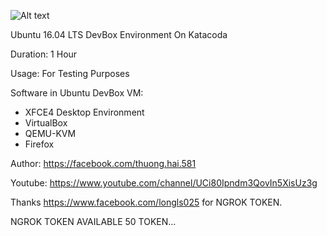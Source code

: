 ![Alt text](https://www.osboxes.org/wp-content/uploads/2018/04/ubuntu-server-desktop-post.png "Screenshot")

Ubuntu 16.04 LTS DevBox Environment On Katacoda

Duration: 1 Hour

Usage: For Testing Purposes

Software in Ubuntu DevBox VM:
 - XFCE4 Desktop Environment
 - VirtualBox
 - QEMU-KVM
 - Firefox

Author: https://facebook.com/thuong.hai.581

Youtube: https://www.youtube.com/channel/UCi80Ipndm3QovIn5XisUz3g

Thanks https://www.facebook.com/longls025 for NGROK TOKEN.

NGROK TOKEN AVAILABLE 50 TOKEN...





